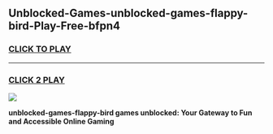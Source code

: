 
## Unblocked-Games-unblocked-games-flappy-bird-Play-Free-bfpn4
<h3>
<a href="https://premium76.site?title=unblocked-games-flappy-bird&ref=18A">CLICK TO PLAY</a></h3>
<hr>

<h3>
<a href="https://premium76.site?title=unblocked-games-flappy-bird&ref=18A">CLICK 2 PLAY</a>
  
</h3>

<a href="https://premium76.site?title=unblocked-games-flappy-bird&ref=18A"><img src="https://clearcache.store/games.png"></a>


**unblocked-games-flappy-bird games unblocked: Your Gateway to Fun and Accessible Online Gaming**
